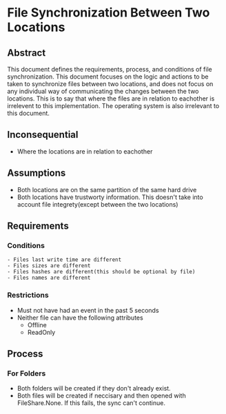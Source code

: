 # File Synchronization Between Two Locations

## Abstract
This document defines the requirements, process, and conditions of file synchronization. This document focuses on the logic and actions to be taken to synchronize files between two locations, and does not focus on any individual way of communicating the changes between the two locations. This is to say that where the files are in relation to eachother is irrelevent to this implementation. The operating system is also irrelevant to this document.

## Inconsequential 
- Where the locations are in relation to eachother

## Assumptions
- Both locations are on the same partition of the same hard drive
- Both locations have trustworty information. This doesn't take into account file integrety(except between the two locations)

## Requirements
### Conditions
	- Files last write time are different
	- Files sizes are different
	- Files hashes are different(this should be optional by file)
	- Files names are different

### Restrictions
- Must not have had an event in the past 5 seconds
- Neither file can have the following attributes
	- Offline
	- ReadOnly

## Process
### For Folders
- Both folders will be created if they don't already exist.
- Both files will be created if neccisary and then opened with FileShare.None. If this fails, the sync can't continue.
